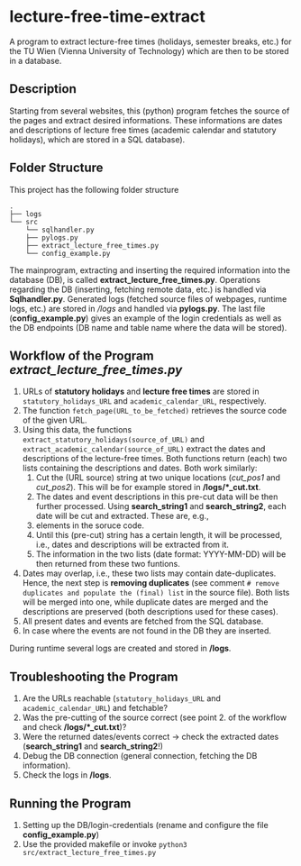 #  lecture-free-time-extract
A program to extract lecture-free times (holidays, semester breaks, etc.) for the TU Wien (Vienna University of Technology) which are then to be stored in a database.

## Description
Starting from several websites, this (python) program fetches the source of the pages and extract desired informations. These informations are dates and descriptions of lecture free times (academic calendar and statutory holidays), which are stored in a SQL database).

## Folder Structure
This project has the following folder structure
```
.
├── logs
└── src
    └── sqlhandler.py
    ├── pylogs.py
    ├── extract_lecture_free_times.py
    └── config_example.py
```
The mainprogram, extracting and inserting the required information into the database (DB), is called **extract_lecture_free_times.py**. Operations regarding the DB (inserting, fetching remote data, etc.) is handled via **Sqlhandler.py**. Generated logs (fetched source files of webpages, runtime logs, etc.) are stored in */logs* and handled via **pylogs.py**. The last file (**config_example.py**) gives an example of the login credentials as well as the DB endpoints (DB name and table name where the data will be stored).

## Workflow of the Program *extract_lecture_free_times.py*
1. URLs of **statutory holidays** and **lecture free times** are stored in `statutory_holidays_URL` and `academic_calendar_URL`, respectively.
2. The function `fetch_page(URL_to_be_fetched)` retrieves the source code of the given URL.
3. Using this data, the functions `extract_statutory_holidays(source_of_URL)` and `extract_academic_calendar(source_of_URL)` extract the dates and descriptions of the lecture-free times. Both functions return (each) two lists containing the descriptions and dates. Both work similarly:
    1. Cut the (URL source) string at two unique locations (*cut_pos1* and *cut_pos2*). This will be for example stored in **/logs/*_cut.txt**.
    2. The dates and event descriptions in this pre-cut data will be then further processed. Using **search_string1** and **search_string2**, each date will be cut and extracted. These are, e.g., *<li>* elements in the soruce code.
    3. Until this (pre-cut) string has a certain length, it will be processed, i.e., dates and descriptions will be extracted from it.
    4. The information in the two lists (date format: YYYY-MM-DD) will be then returned from these two funtions.
4. Dates may overlap, i.e., these two lists may contain date-duplicates. Hence, the next step is **removing duplicates** (see comment `# remove duplicates and populate the (final) list` in the source file). Both lists will be merged into one, while duplicate dates are merged and the descriptions are preserved (both descriptions used for these cases).
5. All present dates and events are fetched from the SQL database.
6. In case where the events are not found in the DB they are inserted.

During runtime several logs are created and stored in **/logs**.

## Troubleshooting the Program
1. Are the URLs reachable (`statutory_holidays_URL` and `academic_calendar_URL`) and fetchable?
2. Was the pre-cutting of the source correct (see point 2. of the workflow and check **/logs/*_cut.txt**)?
3. Were the returned dates/events correct -> check the extracted dates (**search_string1** and **search_string2**!)
4. Debug the DB connection (general connection, fetching the DB information).
5. Check the logs in **/logs**.

## Running the Program
1. Setting up the DB/login-credentials (rename and configure  the file **config_example.py**)
2. Use the provided makefile or invoke `python3 src/extract_lecture_free_times.py`
